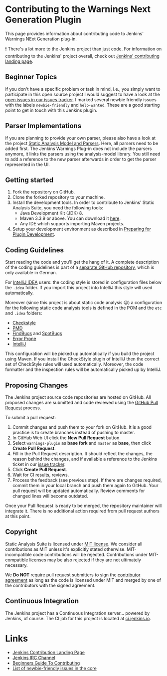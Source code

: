 # Contributing to the Warnings Next Generation Plugin

This page provides information about contributing code to Jenkins' Warnings NExt Generation plug-in.

:exclamation: There's a lot more to the Jenkins project than just code. For information on contributing to the Jenkins'
project overall, check out [Jenkins' contributing landing page](https://jenkins.io/participate/).
 
## Beginner Topics

If you don't have a specific problem or task in mind, i.e.,  you simply want to participate in this open source project 
I would suggest to have a look at the 
[open issues in our issues tracker](https://issues.jenkins-ci.org/issues/?filter=-1&jql=resolution%20%3D%20Unresolved%20AND%20component%20%3D%20warnings-ng-plugin%20AND%20labels%20in%20(help-wanted%2C%20newbie-friendly)%20order%20by%20updated%20DESC). 
I marked several newbie friendly issues with the labels `newbie-friendly` and `help-wanted`. These are a good starting
point to get in touch with this Jenkins plugin.

## Parser Implementations

If you are planning to provide your own parser, please also have a look at the project 
[Static Analysis Model and Parsers](https://github.com/jenkinsci/analysis-model). Here, all parsers need to be 
added first. The Jenkins Warnings Plug-in does not include the parsers anymore, it links the parsers using the 
analysis-model library. You still need to add a reference to the new parser afterwards in order to get the parser
represented in the UI. 

## Getting started

1. Fork the repository on GitHub.
2. Clone the forked repository to your machine.
3. Install the development tools. In order to contribute to Jenkins' Static Analysis Suite, you need the following tools:
   * Java Development Kit (JDK) 8.
   * Maven 3.3.9 or above. You can download it [here](https://maven.apache.org/download.cgi).
   * Any IDE which supports importing Maven projects.
4. Setup your development environment as described in 
[Preparing for Plugin Development](https://jenkins.io/doc/developer/tutorial/prepare/).

## Coding Guidelines

Start reading the code and you'll get the hang of it. A complete description of the 
coding guidelines is part of a [separate GitHub repository](https://github.com/uhafner/codingstyle), which 
is only available in German. 

For [IntelliJ IDEA](https://www.jetbrains.com/idea/) users: the coding style is stored in configuration files below the 
`.idea` folder. If you import this project into IntelliJ this style will used automatically. 

Moreover (since this project is about static code analysis :wink:) a configuration for the following static code
analysis tools is defined in the POM and the `etc` and `.idea` folders:
- [Checkstyle](http://checkstyle.sourceforge.net/)
- [PMD](https://pmd.github.io/)
- [FindBugs](http://findbugs.sourceforge.net/) and [SpotBugs](https://spotbugs.github.io)
- [Error Prone](http://errorprone.info)
- [IntelliJ](https://www.jetbrains.com/help/idea/code-inspection.html)

This configuration will be picked up automatically if you build the project using Maven. If you install the CheckStyle 
plugin of IntelliJ then the correct set of CheckStyle rules will used automatically. Moreover, the code formatter and 
the inspection rules will be automatically picked up by IntelliJ.

## Proposing Changes

The Jenkins project source code repositories are hosted on GitHub. All proposed changes are submitted and code reviewed 
using the [GitHub Pull Request](https://help.github.com/articles/about-pull-requests/) process.

To submit a pull request:

1. Commit changes and push them to your fork on GitHub.
It is a good practice is to create branches instead of pushing to master.
2. In GitHub Web UI click the **New Pull Request** button.
3. Select `warnings-plugin` as **base fork** and `master` as **base**, then click **Create Pull Request**.
4. Fill in the Pull Request description. It should reflect the changes, the reason behind the changes, and if available a
reference to the Jenkins ticket in our [issue tracker](https://issues.jenkins-ci.org/).
5. Click **Create Pull Request**.
6. Wait for CI results, reviews. 
7. Process the feedback (see previous step). If there are changes required, commit them in your local branch and push them
again to GitHub. Your pull request will be updated automatically. Review comments for changed lines will become outdated.

Once your Pull Request is ready to be merged, the repository maintainer will integrate it.
There is no additional action required from pull request authors at this point.

## Copyright

Static Analysis Suite  is licensed under [MIT license](./LICENSE). We consider all contributions as MIT unless it's 
explicitly stated otherwise. MIT-incompatible code contributions will be rejected.
Contributions under MIT-compatible licenses may be also rejected if they are not ultimately necessary.

We **Do NOT** require pull request submitters to sign the 
[contributor agreement](https://wiki.jenkins.io/display/JENKINS/Copyright+on+source+code)
as long as the code is licensed under MIT and merged by one of the contributors with the signed agreement.

## Continuous Integration

The Jenkins project has a Continuous Integration server... powered by Jenkins, of course.
The CI job for this project is located at [ci.jenkins.io](https://ci.jenkins.io/job/Plugins/job/warnings-plugin/).

# Links

* [Jenkins Contribution Landing Page](https://jenkins.io/paricipate/)
* [Jenkins IRC Channel](https://jenkins.io/chat/)
* [Beginners Guide To Contributing](https://wiki.jenkins.io/display/JENKINS/Beginners+Guide+to+Contributing)
* [List of newbie-friendly issues in the core](https://issues.jenkins-ci.org/issues/?jql=project%20%3D%20JENKINS%20AND%20status%20in%20(Open%2C%20%22In%20Progress%22%2C%20Reopened)%20AND%20component%20%3D%20core%20AND%20labels%20in%20(newbie-friendly))

